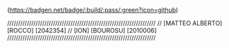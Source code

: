 (https://badgen.net/badge/:build/:pass/:green?icon=github)

////////////////////////////////////////////////////////////////////
// [MATTEO ALBERTO] [ROCCO] [2042354]
// [ION] [BOUROSU] [2010006]
////////////////////////////////////////////////////////////////////
